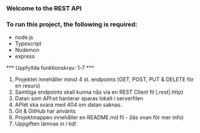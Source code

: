 ### Welcome to the REST API

### To run this project, the following is required:
- node.js
- Typescript
- Nodemon
- express


*** Uppfyllda funktionskrav: 1-7 ***
1. Projektet innehåller minst 4 st. endpoints (GET, POST, PUT & DELETE för en resurs)
2. Samtliga endpoints skall kunna nås via en REST Client fil (.rest|.http)
3. Datan som API:et hanterar sparas lokalt i serverfilen
4. APIét ska svara med 404 om datan saknas.
5. Git & GitHub har använts
6. Projektmappen innehåller en README.md fil - (läs ovan för mer info)
7. Uppgiften lämnas in i tid!
